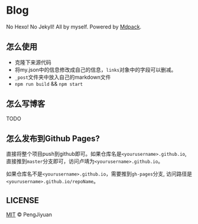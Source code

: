 # Blog

No Hexo! No Jekyll! All by myself. Powered by [Mdpack](https://www.github.com/PengJiyuan/mdpack).

## 怎么使用

* 克隆下来源代码
* 将my.json中的信息修改成自己的信息，`links`对象中的字段可以删减。
* `_post`文件夹中放入自己的markdown文件
* `npm run build` && `npm start`

## 怎么写博客

TODO

## 怎么发布到Github Pages?

直接将整个项目push到github即可。如果仓库名是`<yourusername>.github.io`, 直接推到`master`分支即可，访问卢靖为`<yourusername>.github.io`。

如果仓库名不是`<yourusername>.github.io`，需要推到`gh-pages`分支, 访问路径是`<yourusername>.github.io/repoName`。

## LICENSE

[MIT](./LICENSE) © PengJiyuan

